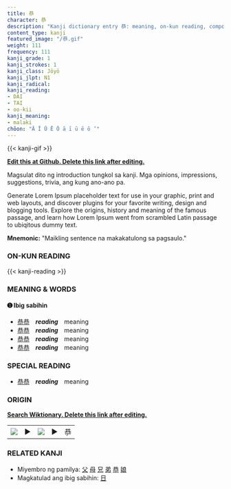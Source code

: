 ```yaml
---
title: 恭
character: 恭
description: "Kanji dictionary entry 恭: meaning, on-kun reading, compounds, origin, related kanji"
content_type: kanji
featured_image: "/恭.gif"
weight: 111
frequency: 111
kanji_grade: 1
kanji_strokes: 1
kanji_class: Jōyō
kanji_jlpt: N1
kanji_radical: 
kanji_reading: 
- DAI
- TAI
- oo-kii
kanji_meaning:
- malaki
chōon: "Ā Ī Ū Ē Ō ā ī ū ē ō ’"
---
```

[//]: # (Don't edit the line below. Kanji animated GIF code is automatically generated.)
{{< kanji-gif >}}

[//]: # (Edit below this line.)

**[Edit this at Github. Delete this link after editing.](https://github.com/tim0g/tim/tree/main/content/kanji/恭/index.md)**

Magsulat dito ng introduction tungkol sa kanji. Mga opinions, impressions, suggestions, trivia, ang kung ano-ano pa.

Generate Lorem Ipsum placeholder text for use in your graphic, print and web layouts, and discover plugins for your favorite writing, design and blogging tools. Explore the origins, history and meaning of the famous passage, and learn how Lorem Ipsum went from scrambled Latin passage to ubiqitous dummy text.
 
**Mnemonic:** "Maikling sentence na makakatulong sa pagsaulo."

### ON-KUN READING

[//]: # (Don't edit the line below. ON-KUN READING code is automatically generated.)
{{< kanji-reading >}}

### MEANING & WORDS

#### ➊ **Ibig sabihin**
  - [恭](../恭)[恭](../恭)　***reading***　meaning
  - [恭](../恭)[恭](../恭)　***reading***　meaning
  - [恭](../恭)[恭](../恭)　***reading***　meaning
  - [恭](../恭)[恭](../恭)　***reading***　meaning

### SPECIAL READING
  - [恭](../恭)[恭](../恭)　***reading***　meaning

### ORIGIN

**[Search Wiktionary. Delete this link after editing.](https://wiktionary.org/wiki/恭)**
<table class="kanji-table"><tr><td>
<img src="60px-恭-bronze.svg.png">
</td><td>▶</td><td>
<img src="60px-恭-oracle.svg.png">
</td><td>▶</td>
<td class="kanji-origin">恭</td>
</tr></table>

### RELATED KANJI
- Miyembro ng pamilya: [父](../父) [母](../母) [兄](../兄) [弟](../弟) [恭](../恭) [娘](../娘)
- Magkatulad ang ibig sabihin: [日](../日)
